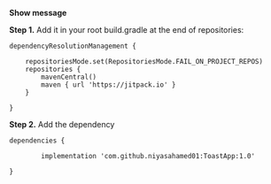 **Show message**

**Step 1.** Add it in your root build.gradle at the end of repositories:

	dependencyResolutionManagement {
 
		repositoriesMode.set(RepositoriesMode.FAIL_ON_PROJECT_REPOS)
		repositories {
			mavenCentral()
			maven { url 'https://jitpack.io' }
		}
  
	}
**Step 2.** Add the dependency

        
	dependencies {

	        implementation 'com.github.niyasahamed01:ToastApp:1.0'
	 
	}

